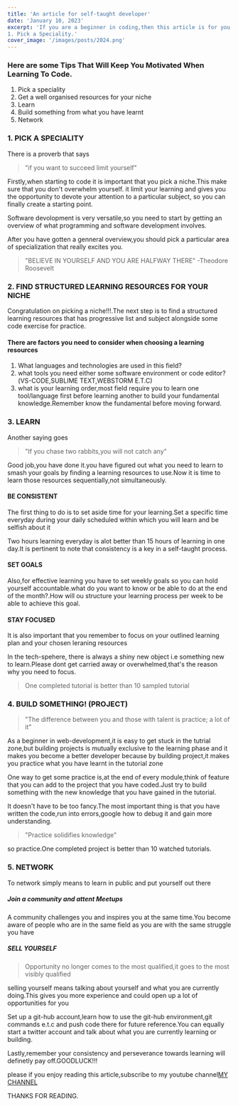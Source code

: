 ```yaml
---
title: 'An article for self-taught developer'
date: 'January 10, 2023'
excerpt: 'If you are a beginner in coding,then this article is for you.Here are some Tips That Will Keep You Motivated When Learning To Code. 
1. Pick a Speciality.'
cover_image: '/images/posts/2024.png'
---
```


<h3>Here are some Tips That Will Keep You Motivated When Learning To Code.</h3>

<ol>
<li>Pick a speciality</li>
<li>Get a well organised resources for your niche</li>
<li>Learn</li>
<li>Build something from what you have learnt</li>
<li>Network</li>
</ol>

<h3>1. PICK A SPECIALITY</h3>
<p>There is a proverb that says</p>
<blockquote> "if you want to succeed limit yourself"</blockquote>

<p>Firstly,when starting to code it is important that you pick a niche.This make sure that you don't overwhelm yourself. it limit your learning and gives you the opportunity to devote your attention to a particular subject, so you can finally create a starting point.</p>

<p>Software devolopment is very versatile,so you need to start by getting an overview of what programming and software development involves.</p>

<p>After you have gotten a genneral overview,you should pick a particular area of specialization that really excites you.</p>
<blockquote>"BELIEVE IN YOURSELF AND YOU ARE HALFWAY THERE" -Theodore Roosevelt</blockquote>

<h3>2. FIND STRUCTURED LEARNING RESOURCES FOR YOUR NICHE</h3>

<p>Congratulation on picking a niche!!!.The next step is to find a structured learning resources that has progressive list and subject alongside some code exercise for practice.</p>

<h4>There are factors you need to consider when choosing a learning resources</h4>
  <ol>
<li>What languages and technologies are used in this field?</li>
<li>what tools you need either some software environment or code editor?(VS-CODE,SUBLIME TEXT,WEBSTORM E.T.C)</li>
<li>what is your learning order,most field require you to learn one tool/language first before learning another to build your fundamental knowledge.Remember know the fundamental before moving forward.</li>
 </ol>

 <h3>3. LEARN</h3>
 <p>Another saying goes</p>
 <blockquote>"If you chase two rabbits,you will not catch any"</blockquote>
 <p>Good job,you have done it.you have figured out what you need to learn to smash your goals by finding a learning resources to use.Now it is time to learn those resources sequentially,not simultaneously.</p>

 <h4>BE CONSISTENT</h4>
 <p>The first thing to do is to set aside time for your learning.Set a specific time everyday during your daily scheduled within which you will learn and be selfish about it</p>

 <p>Two hours learning everyday is alot better than 15 hours of learning in one day.It is pertinent to note that consistency is a key in a self-taught process.</p>

 <h4>SET GOALS</h4>
 <p> Also,for effective learning you have to set weekly goals so you can hold yourself accountable.what do you want to know or be able to do at the end of the month?.How will ou structure your learning process per week to be able to achieve this goal.</p>

 <h4>STAY FOCUSED</h4>
 <P>It is also important that you remember to focus on your outlined learning plan and your chosen leraning resources</p>

 <p>In the tech-spehere, there is always a shiny new object i.e something new to learn.Please dont get carried away or overwhelmed,that's the reason why you need to focus.</p>
 <blockquote>One completed tutorial is better than 10 sampled tutorial</blockquote>

<h3>4. BUILD SOMETHING! (PROJECT)</h3>
<blockquote>"The difference between you and those with talent is practice; a lot of it"</blockquote>

<p>As a beginner in web-development,it is easy to get stuck in the tutrial zone,but building projects is mutually exclusive to the learning phase and it makes you become a better developer because by building project,it makes you practice what you have learnt in the tutorial zone</p>

<p>One way to get some practice is,at the end of every module,think of feature that you can add to the project that you have coded.Just try to build something with the new knowledge that you have gained in the tutorial.</p>
<p>It doesn't have to be too fancy.The most important thing is that you have written the code,run into errors,google how to debug it and gain more understanding.<blockquote>"Practice solidifies knowledge"</blockquote> so practice.One completed project is better than 10 watched tutorials.</p>

<h3>5. NETWORK</h3>
<p>To network simply means to learn in public and put yourself out there</p>

<h5>Join a community and attent Meetups</h5>
<p>A community challenges you and inspires you at the same time.You become aware of people who are in the same field as you are with the same struggle you have</p>

<h5>SELL YOURSELF</h5>
<p><blockquote>Opportunity no longer comes to the most qualified,it goes to the most <bold>visibly</bold> qualified</blockquote> selling yourself means talking about yourself and what you are currently doing.This gives you more experience and could open up a lot of opportunities for you</p>

<p>Set up a git-hub account,learn how to use the git-hub environment,git commands e.t.c and push code there for future reference.You can equally start a twitter account and talk about what you are currently learning or building.</p>

<p>Lastly,remember your consistency and perseverance towards learning will definetly pay off.GOODLUCK!!!</p>

<P>please if you enjoy reading  this article,subscribe to my youtube channel<a href="https://www.youtube.com/channel/UCJQmbtiMOaWro6ZCstnkhkg">MY CHANNEL</a></P>
<p>THANKS FOR READING.</p>

